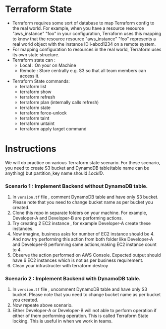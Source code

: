 # Terraform State
 - Terraform requires some sort of database to map Terraform config to the real world. For example, when you have a resource resource "aws_instance" "foo" in your configuration, Terraform uses this mapping to know that the resource resource "aws_instance" "foo" represents a real world object with the instance ID i-abcd1234 on a remote system.
 - For mapping configuration to resources in the real world, Terraform uses its own state structure.
 - Terraform state can :
   - Local : On your on Machine
   - Remote : Store centrally e.g. S3 so that all team members can access it.
 - Terraform State commands:
   - terraform list
   - terraform show
   - terraform refresh
   - terraform plan (internally calls refresh)
   - terraform state
   - terraform force-unlock
   - terraform taint
   - terraform untaint
   - terraform apply target command

# Instructions
We will do practice on various Terraform state scenario. For these scenario, you need to create S3 bucket and DynamoDB table(table name can be anything) but partition_key name should *LockID*.
### Scenario 1 : Implement Backend without DynamoDB table.
1. In ```version.tf``` file , comment DynamoDB table and have only S3 bucket. Please note that you need to change bucket name as per bucket you created.
2. Clone this repo in separate folders on your machine. For example, Developer-A and Developer-B are performing actions. 
3. Try creating 2 EC2 instance , for example Developer-A create these instances.
4. Now imagine, business asks for number of EC2 instance should be 4. And now try performing this action from both folder like Developer-A and Developer-B performing same actions,making EC2 instance count to 4.
5. Observe the action performed on AWS Console. Expected output should have 6 EC2 instances which is not as per business requirement.
6. Clean your infrastructer with terraform destroy

### Scenario 2 : Implement Backend with DynamoDB table.
1. In ```version.tf``` file , uncomment DynamoDB table and have only S3 bucket. Please note that you need to change bucket name as per bucket you created.
2. Now repeate above scenario.
3. Either Developer-A or Developer-B will not able to perform operation if either of them performing operation. This is called Terraform State locking. This is useful in when we work in teams.

